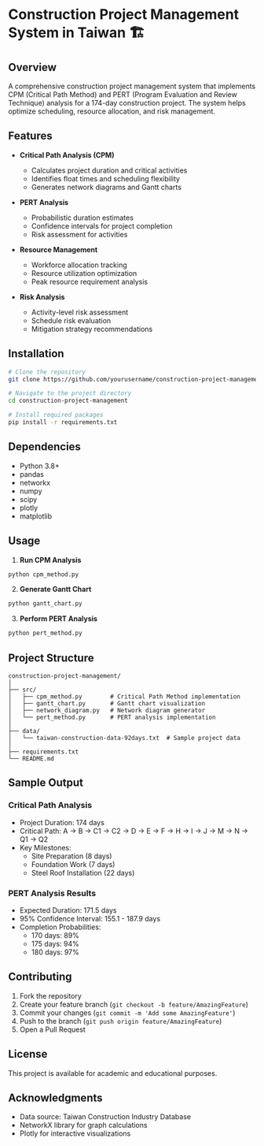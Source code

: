 # Construction Project Management System in Taiwan 🏗️

## Overview
A comprehensive construction project management system that implements CPM (Critical Path Method) and PERT (Program Evaluation and Review Technique) analysis for a 174-day construction project. The system helps optimize scheduling, resource allocation, and risk management.

## Features
- **Critical Path Analysis (CPM)**
  - Calculates project duration and critical activities
  - Identifies float times and scheduling flexibility
  - Generates network diagrams and Gantt charts

- **PERT Analysis**
  - Probabilistic duration estimates
  - Confidence intervals for project completion
  - Risk assessment for activities

- **Resource Management**
  - Workforce allocation tracking
  - Resource utilization optimization
  - Peak resource requirement analysis

- **Risk Analysis**
  - Activity-level risk assessment
  - Schedule risk evaluation
  - Mitigation strategy recommendations

## Installation

```bash
# Clone the repository
git clone https://github.com/yourusername/construction-project-management.git

# Navigate to the project directory
cd construction-project-management

# Install required packages
pip install -r requirements.txt
```

## Dependencies
- Python 3.8+
- pandas
- networkx
- numpy
- scipy
- plotly
- matplotlib

## Usage

1. **Run CPM Analysis**
```python
python cpm_method.py
```

2. **Generate Gantt Chart**
```python
python gantt_chart.py
```

3. **Perform PERT Analysis**
```python
python pert_method.py
```

## Project Structure
```
construction-project-management/
│
├── src/
│   ├── cpm_method.py        # Critical Path Method implementation
│   ├── gantt_chart.py       # Gantt chart visualization
│   ├── network_diagram.py   # Network diagram generator
│   └── pert_method.py       # PERT analysis implementation
│
├── data/
│   └── taiwan-construction-data-92days.txt  # Sample project data
│
├── requirements.txt
└── README.md
```

## Sample Output

### Critical Path Analysis
- Project Duration: 174 days
- Critical Path: A → B → C1 → C2 → D → E → F → H → I → J → M → N → Q1 → Q2
- Key Milestones:
  - Site Preparation (8 days)
  - Foundation Work (7 days)
  - Steel Roof Installation (22 days)

### PERT Analysis Results
- Expected Duration: 171.5 days
- 95% Confidence Interval: 155.1 - 187.9 days
- Completion Probabilities:
  - 170 days: 89%
  - 175 days: 94%
  - 180 days: 97%

## Contributing
1. Fork the repository
2. Create your feature branch (`git checkout -b feature/AmazingFeature`)
3. Commit your changes (`git commit -m 'Add some AmazingFeature'`)
4. Push to the branch (`git push origin feature/AmazingFeature`)
5. Open a Pull Request

## License
This project is available for academic and educational purposes.

## Acknowledgments
- Data source: Taiwan Construction Industry Database
- NetworkX library for graph calculations
- Plotly for interactive visualizations
